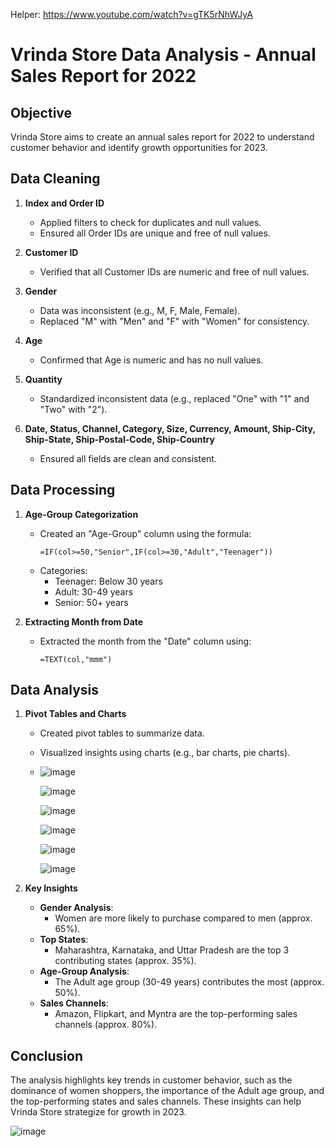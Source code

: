 
  Helper: https://www.youtube.com/watch?v=gTK5rNhWJyA
  
# Vrinda Store Data Analysis - Annual Sales Report for 2022

## **Objective**
Vrinda Store aims to create an annual sales report for 2022 to understand customer behavior and identify growth opportunities for 2023.

## **Data Cleaning**
1. **Index and Order ID**  
   - Applied filters to check for duplicates and null values.  
   - Ensured all Order IDs are unique and free of null values.  

2. **Customer ID**  
   - Verified that all Customer IDs are numeric and free of null values.  

3. **Gender**  
   - Data was inconsistent (e.g., M, F, Male, Female).  
   - Replaced "M" with "Men" and "F" with "Women" for consistency.  

4. **Age**  
   - Confirmed that Age is numeric and has no null values.  

5. **Quantity**  
   - Standardized inconsistent data (e.g., replaced "One" with "1" and "Two" with "2").  

6. **Date, Status, Channel, Category, Size, Currency, Amount, Ship-City, Ship-State, Ship-Postal-Code, Ship-Country**  
   - Ensured all fields are clean and consistent.  

## **Data Processing**
1. **Age-Group Categorization**  
   - Created an "Age-Group" column using the formula:  
     ```excel
     =IF(col>=50,"Senior",IF(col>=30,"Adult","Teenager"))
     ```  
   - Categories:  
     - Teenager: Below 30 years  
     - Adult: 30-49 years  
     - Senior: 50+ years  

2. **Extracting Month from Date**  
   - Extracted the month from the "Date" column using:  
     ```excel
     =TEXT(col,"mmm")
     ```  

## **Data Analysis**
1. **Pivot Tables and Charts**  
   - Created pivot tables to summarize data.  
   - Visualized insights using charts (e.g., bar charts, pie charts).
   - 
     ![image](https://github.com/user-attachments/assets/3d773eb8-96f3-42f6-8bba-24692cb6ece9)
  
     
     ![image](https://github.com/user-attachments/assets/d98f7cf8-5c91-40d9-a488-7c6bad58a4c3)
  
     
     ![image](https://github.com/user-attachments/assets/2ea14782-708b-4847-9721-b3258c069289)
  
     
     ![image](https://github.com/user-attachments/assets/b6df19b7-5b50-4643-9ef3-434b52ea8d1f)
  
     
     ![image](https://github.com/user-attachments/assets/29b607fa-8016-47b9-a309-aea35a406193)
  
     
     ![image](https://github.com/user-attachments/assets/d5440801-c968-4a02-bb1b-9e814862d3ef)


2. **Key Insights**  
   - **Gender Analysis**:  
     - Women are more likely to purchase compared to men (approx. 65%).  
   - **Top States**:  
     - Maharashtra, Karnataka, and Uttar Pradesh are the top 3 contributing states (approx. 35%).  
   - **Age-Group Analysis**:  
     - The Adult age group (30-49 years) contributes the most (approx. 50%).  
   - **Sales Channels**:  
     - Amazon, Flipkart, and Myntra are the top-performing sales channels (approx. 80%).  

## **Conclusion**
The analysis highlights key trends in customer behavior, such as the dominance of women shoppers, the importance of the Adult age group, and the top-performing states and sales channels. These insights can help Vrinda Store strategize for growth in 2023.  

![image](https://github.com/user-attachments/assets/1d799e9a-0c0b-47f2-aae4-4efb66c2d4aa)
